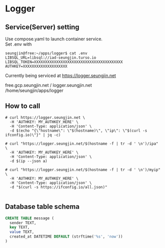 # Logger

## Service(Server) setting  
Use compose.yaml to launch container service.  
Set .env with  
```console
seungjin@free:~/apps/logger$ cat .env
LIBSQL_URL=libsql://iad-seungjin.turso.io
LIBSQL_TOKEN=XXXXXXXXXXXXXXXXXXXXXXXXXXXXXXXXXXXXXXXX
AUTHKEY=XXXXXXXXXXXXXXXXXXXX
```

Currently being serviced at https://logger.seungjin.net  

free.gcp.seungjin.net / logger.seungjin.net  
/home/seungjin/apps/logger  


## How to call  
```consle
# curl https://logger.seungjin.net \
  -H 'AUTHKEY: MY_AUTHKEY_HERE' \
  -H 'Content-Type: application/json' \
  -d $(echo "{\"hostname\": \"$(hostname)\", \"ip\": \"$(curl -s ifconfig.io)\"}" | jq -c)

# curl "https://logger.seungjin.net/$(hostname -f | tr -d ' \n')/ipa" \ 
  -H 'AUTHKEY: MY_AUTHKEY_HERE' \
  -H 'Content-Type: application/json' \
  -d $(ip --json a)
  
# curl "https://logger.seungjin.net/$(hostname -f | tr -d ' \n')/myip" \
  -H 'AUTHKEY: MY_AUTHKEY_HERE' \
  -H 'Content-Type: application/json' \
  -d "$(curl -s https://ifconfig.io/all.json)"
   
```

## Database table schema  
```sql
CREATE TABLE message (
  sender TEXT,
  key TEXT,
  value TEXT,
  created_at DATETIME DEFAULT (strftime('%s', 'now'))
)
```



  
